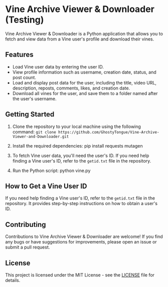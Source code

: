 # Vine Archive Viewer & Downloader (Testing)

Vine Archive Viewer & Downloader is a Python application that allows you to fetch and view data from a Vine user's profile and download their vines.

## Features

- Load Vine user data by entering the user ID.
- View profile information such as username, creation date, status, and post count.
- Load and display post data for the user, including the title, video URL, description, reposts, comments, likes, and creation date.
- Download all vines for the user, and save them to a folder named after the user's username.

## Getting Started

1. Clone the repository to your local machine using the following command: `git clone https://github.com/GhostyTongue/Vine-Archive-Viewer-and-Downloader.git`

2. Install the required dependencies: pip install requests mutagen


3. To fetch Vine user data, you'll need the user's ID. If you need help finding a Vine user's ID, refer to the `getid.txt` file in the repository.

4. Run the Python script: python vine.py

   
## How to Get a Vine User ID

If you need help finding a Vine user's ID, refer to the `getid.txt` file in the repository. It provides step-by-step instructions on how to obtain a user's ID.

## Contributing

Contributions to Vine Archive Viewer & Downloader are welcome! If you find any bugs or have suggestions for improvements, please open an issue or submit a pull request.

## License

This project is licensed under the MIT License - see the [LICENSE](LICENSE) file for details.
